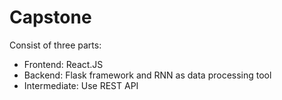 # Capstone
Consist of three parts:
* Frontend: React.JS
* Backend: Flask framework and RNN as data processing tool
* Intermediate: Use REST API
